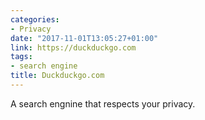 ```yaml
---
categories:
- Privacy
date: "2017-11-01T13:05:27+01:00"
link: https://duckduckgo.com
tags:
- search engine
title: Duckduckgo.com
---
```

A search engnine that respects your privacy.

